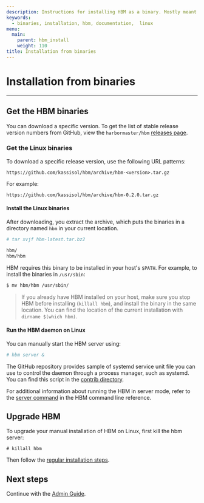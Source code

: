 ```yaml
---
description: Instructions for installing HBM as a binary. Mostly meant for hackers who want to try out HBM on a variety of environments.
keywords:
  - binaries, installation, hbm, documentation,  linux
menu:
  main:
    parent: hbm_install
    weight: 110
title: Installation from binaries
---
```


# Installation from binaries
***

## Get the HBM binaries

You can download a specific version. To get the list of stable
release version numbers from GitHub, view the `harbormaster/hbm`
[releases page](https://github.com/kassisol/hbm/releases).


### Get the Linux binaries

To download a specific release version, use the following
URL patterns:

```
https://github.com/kassisol/hbm/archive/hbm-<version>.tar.gz
```

For example:

```
https://github.com/kassisol/hbm/archive/hbm-0.2.0.tar.gz
```


#### Install the Linux binaries

After downloading, you extract the archive, which puts the binaries in a
directory named `hbm` in your current location.

```bash
# tar xvjf hbm-latest.tar.bz2

hbm/
hbm/hbm
```

HBM requires this binary to be installed in your host's `$PATH`.
For example, to install the binaries in `/usr/sbin`:

```bash
$ mv hbm/hbm /usr/sbin/
```

> If you already have HBM installed on your host, make sure you
> stop HBM before installing (`killall hbm`), and install the binary
> in the same location. You can find the location of the current installation
> with `dirname $(which hbm)`.


#### Run the HBM daemon on Linux

You can manually start the HBM server using:

```bash
# hbm server &
```

The GitHub repository provides sample of systemd service unit file you can use to control
the daemon through a process manager, such as systemd. You can find
this script in the [contrib directory](https://github.com/kassisol/hbm/tree/master/contrib/init/systemd).

For additional information about running the HBM in server mode, refer to
the [server command](../reference/commandline/server.md) in the HBM command
line reference.

## Upgrade HBM

To upgrade your manual installation of HBM on Linux, first kill the hbm
server:

```
# killall hbm
```

Then follow the [regular installation steps](#get-the-linux-binaries).

## Next steps

Continue with the [Admin Guide](../admin/index.md).

